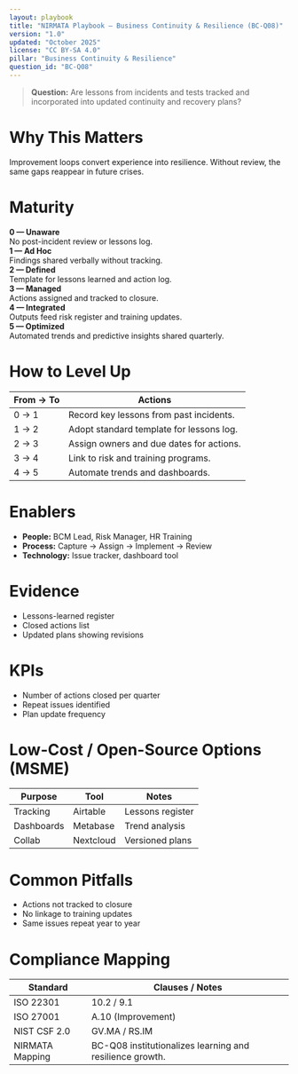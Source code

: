 ```yaml
---
layout: playbook
title: "NIRMATA Playbook — Business Continuity & Resilience (BC-Q08)"
version: "1.0"
updated: "October 2025"
license: "CC BY-SA 4.0"
pillar: "Business Continuity & Resilience"
question_id: "BC-Q08"
---
```


> **Question:** Are lessons from incidents and tests tracked and incorporated into updated continuity and recovery plans?

# Why This Matters
Improvement loops convert experience into resilience. Without review, the same gaps reappear in future crises.

# Maturity
<div class="levels-grid">
  <div class="level level-0"><strong>0 — Unaware</strong><br>No post-incident review or lessons log.</div>
  <div class="level level-1"><strong>1 — Ad Hoc</strong><br>Findings shared verbally without tracking.</div>
  <div class="level level-2"><strong>2 — Defined</strong><br>Template for lessons learned and action log.</div>
  <div class="level level-3"><strong>3 — Managed</strong><br>Actions assigned and tracked to closure.</div>
  <div class="level level-4"><strong>4 — Integrated</strong><br>Outputs feed risk register and training updates.</div>
  <div class="level level-5"><strong>5 — Optimized</strong><br>Automated trends and predictive insights shared quarterly.</div>
</div>

# How to Level Up
| From → To | Actions |
|---|---|
| 0 → 1 |Record key lessons from past incidents.|
| 1 → 2 |Adopt standard template for lessons log.|
| 2 → 3 |Assign owners and due dates for actions.|
| 3 → 4 |Link to risk and training programs.|
| 4 → 5 |Automate trends and dashboards. |

# Enablers
- **People:** BCM Lead, Risk Manager, HR Training  
- **Process:** Capture → Assign → Implement → Review  
- **Technology:** Issue tracker, dashboard tool  

# Evidence
- Lessons-learned register  
- Closed actions list  
- Updated plans showing revisions  

# KPIs
- Number of actions closed per quarter  
- Repeat issues identified  
- Plan update frequency  

# Low-Cost / Open-Source Options (MSME)
| Purpose | Tool | Notes |
|---|---|---|
| Tracking | Airtable | Lessons register |
| Dashboards | Metabase | Trend analysis |
| Collab | Nextcloud | Versioned plans |

# Common Pitfalls
- Actions not tracked to closure  
- No linkage to training updates  
- Same issues repeat year to year  

# Compliance Mapping
| Standard | Clauses / Notes |
|---|---|
| ISO 22301 | 10.2 / 9.1 |
| ISO 27001 | A.10 (Improvement) |
| NIST CSF 2.0 | GV.MA / RS.IM |
| NIRMATA Mapping | BC-Q08 institutionalizes learning and resilience growth. |

